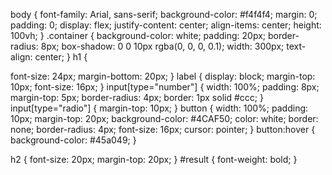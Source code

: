 body {
font-family: Arial, sans-serif;
background-color: #f4f4f4;
margin: 0;
padding: 0;
display: flex;
justify-content: center;
align-items: center;
height: 100vh;
}
.container {
background-color: white;
padding: 20px;
border-radius: 8px;
box-shadow: 0 0 10px rgba(0, 0, 0, 0.1);
width: 300px;
text-align: center;
}
h1 {

font-size: 24px;
margin-bottom: 20px;
}
label {
display: block;
margin-top: 10px;
font-size: 16px;
}
input[type="number"] {
width: 100%;
padding: 8px;
margin-top: 5px;
border-radius: 4px;
border: 1px solid #ccc;
}
input[type="radio"] {
margin-top: 10px;
}
button {
width: 100%;
padding: 10px;
margin-top: 20px;
background-color: #4CAF50;
color: white;
border: none;
border-radius: 4px;
font-size: 16px;
cursor: pointer;
}
button:hover {
background-color: #45a049;
}

h2 {
font-size: 20px;
margin-top: 20px;
}
#result {
font-weight: bold;
}
